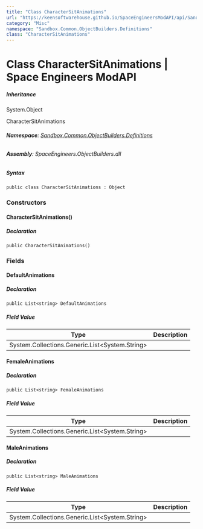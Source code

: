 ```yaml
---
title: "Class CharacterSitAnimations"
url: "https://keensoftwarehouse.github.io/SpaceEngineersModAPI/api/Sandbox.Common.ObjectBuilders.Definitions.CharacterSitAnimations.html"
category: "Misc"
namespace: "Sandbox.Common.ObjectBuilders.Definitions"
class: "CharacterSitAnimations"
---
```


# Class CharacterSitAnimations | Space Engineers ModAPI

##### Inheritance

System.Object

CharacterSitAnimations

###### **Namespace**: [Sandbox.Common.ObjectBuilders.Definitions](https://keensoftwarehouse.github.io/SpaceEngineersModAPI/api/Sandbox.Common.ObjectBuilders.Definitions.html)

###### **Assembly**: SpaceEngineers.ObjectBuilders.dll

##### Syntax

```
public class CharacterSitAnimations : Object
```

### Constructors

#### CharacterSitAnimations()

##### Declaration

```
public CharacterSitAnimations()
```

### Fields

#### DefaultAnimations

##### Declaration

```
public List<string> DefaultAnimations
```

##### Field Value

| Type | Description |
| --- | --- |
| System.Collections.Generic.List<System.String\> |     |

#### FemaleAnimations

##### Declaration

```
public List<string> FemaleAnimations
```

##### Field Value

| Type | Description |
| --- | --- |
| System.Collections.Generic.List<System.String\> |     |

#### MaleAnimations

##### Declaration

```
public List<string> MaleAnimations
```

##### Field Value

| Type | Description |
| --- | --- |
| System.Collections.Generic.List<System.String\> |     |